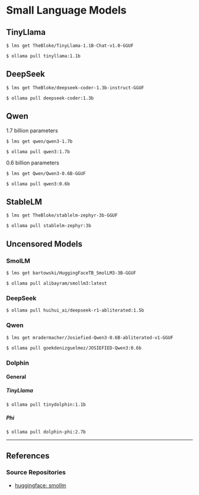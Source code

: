 # Small Language Models

## TinyLlama

```
$ lms get TheBloke/TinyLlama-1.1B-Chat-v1.0-GGUF

$ ollama pull tinyllama:1.1b
```

## DeepSeek

```
$ lms get TheBloke/deepseek-coder-1.3b-instruct-GGUF

$ ollama pull deepseek-coder:1.3b
```

## Qwen

1.7 billion parameters

```
$ lms get qwen/qwen3-1.7b

$ ollama pull qwen3:1.7b
```

0.6 billion parameters

```
$ lms get Qwen/Qwen3-0.6B-GGUF

$ ollama pull qwen3:0.6b
```

## StableLM

```
$ lms get TheBloke/stablelm-zephyr-3b-GGUF

$ ollama pull stablelm-zephyr:3b
```

## Uncensored Models

### SmolLM

```
$ lms get bartowski/HuggingFaceTB_SmolLM3-3B-GGUF

$ ollama pull alibayram/smollm3:latest
```

### DeepSeek

```
$ ollama pull huihui_ai/deepseek-r1-abliterated:1.5b
```

### Qwen

```
$ lms get mradermacher/Josiefied-Qwen3-0.6B-abliterated-v1-GGUF

$ ollama pull goekdenizguelmez/JOSIEFIED-Qwen3:0.6b
```

### Dolphin

#### General

##### TinyLlama

```
$ ollama pull tinydolphin:1.1b
```

##### Phi

```
$ ollama pull dolphin-phi:2.7b
```

---
## References

### Source Repositories

- [huggingface: smollm](https://github.com/huggingface/smollm)